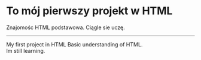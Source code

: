 # To mój pierwszy projekt w HTML

Znajomośc HTML podstawowa. Ciągle sie uczę. 


-----------------------------------------
My first project in HTML
Basic understanding of HTML. 
<br />
Im  still learning. 
